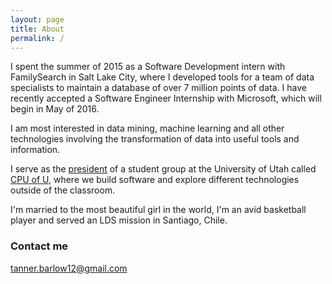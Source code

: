 ```yaml
---
layout: page
title: About
permalink: /
---
```


I spent the summer of 2015 as a Software Development intern with FamilySearch in Salt Lake City, where I developed tools for a team of data specialists to maintain a database of over 7 million points of data. I have recently accepted a Software Engineer Internship with Microsoft, which will begin in May of 2016.

I am most interested in data mining, machine learning and all other technologies involving the transformation of data into useful tools and information.

I serve as the [president](http://www.cpuofu.com/board/) of a student group at the University of Utah called [CPU of U](http://www.cpuofu.com/), where we build software and explore different technologies outside of the classroom.

I'm married to the most beautiful girl in the world, I'm an avid basketball player and served an LDS mission in Santiago, Chile.

### Contact me

[tanner.barlow12@gmail.com](mailto:tanner.barlow12@gmail.com)
